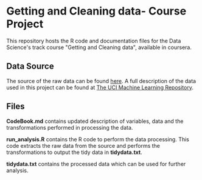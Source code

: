 # Getting and Cleaning data- Course Project
This repository hosts the R code and documentation files for the Data Science's track course "Getting and Cleaning data", available in coursera.

## Data Source
The source of the raw data can be found [here](https://d396qusza40orc.cloudfront.net/getdata%2Fprojectfiles%2FUCI%20HAR%20Dataset.zip). A full description of the data used in this project can be found at [The UCI Machine Learning Repository]("http://archive.ics.uci.edu/ml/datasets/Human+Activity+Recognition+Using+Smartphones").

## Files
**CodeBook.md** contains updated description of variables, data and the transformations performed in processing the data.

**run_analysis.R** contains the R code to perform the data processing. This code extracts the raw data from the source and performs the transformations to output the tidy data in **tidydata.txt**. 

**tidydata.txt** contains the processed data which can be used for further analysis.
